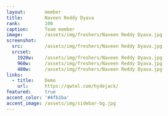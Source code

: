 ```yaml
---
layout:       member
title:        Naveen Reddy Dyava
rank:         100
caption:      Team member
image:        /assets/img/freshers/Naveen Reddy Dyava.jpg
screenshot:
  src:        /assets/img/freshers/Naveen Reddy Dyava.jpg
  srcset:
    1920w:    /assets/img/freshers/Naveen Reddy Dyava.jpg
    960w:     /assets/img/freshers/Naveen Reddy Dyava.jpg
    480w:     /assets/img/freshers/Naveen Reddy Dyava.jpg
links:
  - title:    Demo
    url:      https://qwtel.com/hydejack/
featured:     true
accent_color: '#4fb1ba'
accent_image: /assets/img/sidebar-bg.jpg
---
```

